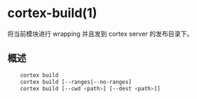 # cortex-build(1)

将当前模块进行 wrapping 并且发到 cortex server 的发布目录下。

## 概述

``` bash
    cortex build
    cortex build [--ranges|--no-ranges]
    cortex build [--cwd <path>] [--dest <path>]]
```
